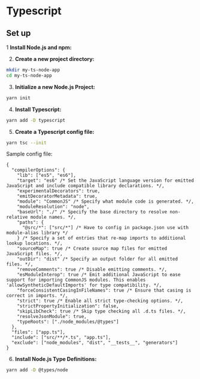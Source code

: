 # Typescript

## Set up

1 **Install Node.js and npm:**

2. **Create a new project directory:**

```sh
mkdir my-ts-node-app
cd my-ts-node-app
```

3. **Initialize a new Node.js Project:**

```sh
yarn init
```

4. **Install Typescript:**
```sh
yarn add -D typescript
```

5. **Create a Typescript config file:**

```sh
yarn tsc --init
```

Sample config file:
```jsonc
{
  "compilerOptions": {
    "lib": ["es5", "es6"],
    "target": "es6" /* Set the JavaScript language version for emitted JavaScript and include compatible library declarations. */,
    "experimentalDecorators": true,
    "emitDecoratorMetadata": true,
    "module": "CommonJS" /* Specify what module code is generated. */,
    "moduleResolution": "node",
    "baseUrl": "./" /* Specify the base directory to resolve non-relative module names. */,
    "paths": {
      "@src/*": ["src/*"] /* Have to config in package.json use with module-alias library */
    } /* Specify a set of entries that re-map imports to additional lookup locations. */,
    "sourceMap": true /* Create source map files for emitted JavaScript files. */,
    "outDir": "dist" /* Specify an output folder for all emitted files. */,
    "removeComments": true /* Disable emitting comments. */,
    "esModuleInterop": true /* Emit additional JavaScript to ease support for importing CommonJS modules. This enables 'allowSyntheticDefaultImports' for type compatibility. */,
    "forceConsistentCasingInFileNames": true /* Ensure that casing is correct in imports. */,
    "strict": true /* Enable all strict type-checking options. */,
    "strictPropertyInitialization": false,
    "skipLibCheck": true /* Skip type checking all .d.ts files. */,
    "resolveJsonModule": true,
    "typeRoots": ["./node_modules/@types"]
  },
  "files": ["app.ts"],
  "include": ["src/**/*.ts", "app.ts"],
  "exclude": ["node_modules", "dist", "__tests__", "generators"]
}
```

6. **Install Node.js Type Definitions:**

```sh
yarn add -D @types/node
```
